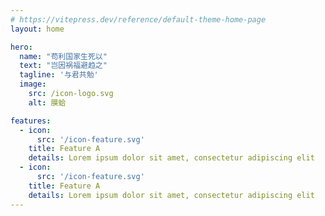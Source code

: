 ```yaml
---
# https://vitepress.dev/reference/default-theme-home-page
layout: home

hero:
  name: "苟利国家生死以"
  text: "岂因祸福避趋之"
  tagline: '与君共勉'
  image:
    src: /icon-logo.svg
    alt: 膜蛤

features:
  - icon: 
      src: '/icon-feature.svg' 
    title: Feature A
    details: Lorem ipsum dolor sit amet, consectetur adipiscing elit
  - icon: 
      src: '/icon-feature.svg' 
    title: Feature A
    details: Lorem ipsum dolor sit amet, consectetur adipiscing elit
---
```



